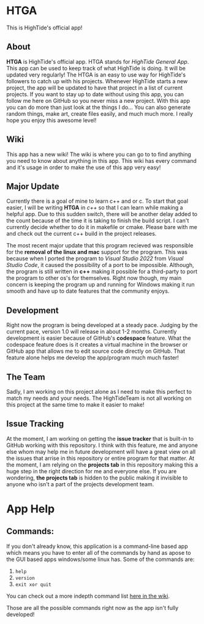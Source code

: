 # HTGA
This is HighTide's official app!

## About
**HTGA** is HighTide's official app. HTGA stands for *HighTide General App*. This app can be used to keep track of what HighTide is doing. It will be updated very regularly! The HTGA is an easy to use way for HighTide's followers to catch up with his projects. Whenever HighTide starts a new project, the app will be updated to have that project in a list of current projects. If you want to stay up to date without using this app, you can follow me here on GitHub so you never miss a new project. With this app you can do more than just look at the things I do... You can also generate random things, make art, create files easily, and much much more. I really hope you enjoy this awesome level!

## Wiki
This app has a new wiki! The wiki is where you can go to to find anything you need to know about anything in this app. This wiki has every command and it's usage in order to make the use of this app very easy!

## Major Update
Currently there is a goal of mine to learn c++ and or c. To start that goal easier, I will be writing **HTGA** in *c++* so that I can learn while making a helpful app. Due to this sudden switch, there will be another delay added to the count because of the time it is taking to finish the build script. I can't currently decide whether to do it in makefile or cmake. Please bare with me and check out the current c++ build in the project releases.

The most recent major update that this program recieved was responsible for the **removal of the linux and mac** support for the program. This was because when I ported the program to _Visual Studio 2022_ from _Visual Studio Code_, it caused the possibility of a port to be impossible. Although, the program is still written in **c++** making it possible for a third-party to port the program to other os's for themselves. Right now though, my main concern is keeping the program up and running for Windows making it run smooth and have up to date features that the community enjoys. 

## Development
Right now the program is being developed at a steady pace. Judging by the current pace, version 1.0 will release in about 1-2 months. Currently development is easier because of GitHub's **codespace** feature. What the codespace feature does is it creates a virtual machine in the browser or GitHub app that allows me to edit source code directly on GitHub. That feature alone helps me develop the app/program much much faster!

## The Team
Sadly, I am working on this project alone as I need to make this perfect to match my needs and your needs. The HighTideTeam is not all working on this project at the same time to make it easier to make!

## Issue Tracking
At the moment, I am working on getting the **issue tracker** that is built-in to GitHub working with this repository. I think with this feature, me and anyone else whom may help me in future development will have a great view on all the issues that arrise in this repository or entire program for that matter. At the moment, I am relying on the **projects tab** in this repository making this a huge step in the right direction for me and everyone else. If you are wondering, **the projects tab** is hidden to the public making it invisible to anyone who isn't a part of the projects development team.

# App Help
## Commands:
If you don't already know, this application is a command-line based app which means you have to enter all of the commands by hand as apose to the GUI based apps windows/some linux has. 
Some of the commands are: 
1. `help`
2. `version`
3. `exit xor quit`

You can check out a more indepth command list [here in the wiki](https://github.com/TheHighTide/HTGA/wiki/Commands).

Those are all the possible commands right now as the app isn't fully developed!
